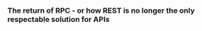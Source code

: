 ### The return of RPC - or how REST is no longer the only respectable solution for APIs
<!--stackedit_data:
eyJoaXN0b3J5IjpbNjQ0Mjc0NjE4LC0xMzQyMjMyMTgsLTIxMD
Y5ODQ2MjUsLTMzMjQ1NTM2M119
-->